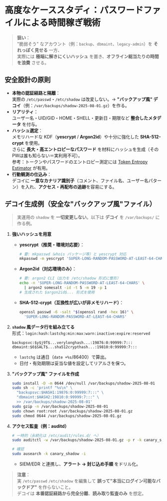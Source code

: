 # 高度なケーススタディ：パスワードファイルによる時間稼ぎ戦術

> **狙い**：  
> "脆弱そう" なアカウント（例：`backup`、`dbmaint`、`legacy-admin`）を **それっぽく見せる** 一方、  
> 実際には **極端に解きにくいハッシュ** を置き、**オフライン総当たりの時間を浪費** させる。

## 安全設計の原則
- **本物の認証経路と隔離**：  
  実際の `/etc/passwd`・`/etc/shadow` は改変しない。→ **"バックアップ風" デコイ**（例：`/var/backups/shadow-2025-08-01.gz`）を作る。
- **リアリティ**：  
  ユーザー名・UID/GID・HOME・SHELL・更新日・期限など **整合したメタデータ** を付与。
- **ハッシュ選定**：  
  メモリハードな KDF（**yescrypt** / **Argon2id**）や十分に強化した **SHA-512-crypt** を使用。  
  さらに **長大・高エントロピーなパスワード** を材料にハッシュを生成（そのPWは誰も知らない＝実利用不可）。  
  参考：トークンやパスワードのエントロピー測定には [Token Entropy Estimator](https://ipusiron.github.io/token-entropy-estimator/) が有用。
- **行動観測の仕込み**：  
  デコイに **一意なカナリア識別子**（コメント、ファイル名、ユーザー名パターン）を入れ、**アクセス・再配布の追跡**を容易にする。

## デコイ生成例（安全な"バックアップ風"ファイル）
> 実運用の `shadow` を **一切変更しない**。以下は **デコイ** を `/var/backups/` に作る例。

1. **強いハッシュを用意**  
   - **yescrypt（推奨・環境対応要）**：
     ```bash
     # 要: mkpasswd（whois パッケージ等）と yescrypt 対応
     mkpasswd -m yescrypt 'SUPER-LONG-RANDOM-PASSWORD-AT-LEAST-64-CHARS'
     ```
   - **Argon2id（対応環境のみ）**：
     ```bash
     # 要: argon2 CLI（出力を /etc/shadow 形式に整形）
     echo -n 'SUPER-LONG-RANDOM-PASSWORD-AT-LEAST-64-CHARS' \
       | argon2 somesalt -id -t 5 -m 19 -p 1
     # 生成された $argon2id$... 形式を使用
     ```
   - **SHA-512-crypt（互換性が広いが非メモリハード）**：
     ```bash
     openssl passwd -6 -salt "$(openssl rand -hex 16)" \
       'SUPER-LONG-RANDOM-PASSWORD-AT-LEAST-64-CHARS'
     ```

2. **`shadow` 風データ行を組み立てる**  
   形式：`login:hash:lastchg:min:max:warn:inactive:expire:reserved`
   ```text
   backupsvc:$y$j9T$...verylonghash...:19876:0:99999:7:::
   dbmaint:$6$SALT$...sha512crypthash...:19810:0:99999:7:::
   ```
   - `lastchg` は通日（`date +%s`/86400）で算出。  
   - 日付・有効期限は妥当な値を設定してリアルさを保つ。

3. **"バックアップ風" ファイルを作成**
   ```bash
   sudo install -D -m 0644 /dev/null /var/backups/shadow-2025-08-01
   sudo sh -c 'printf "%s\n" \
     "backupsvc:$HASH1:19876:0:99999:7:::" \
     "dbmaint:$HASH2:19810:0:99999:7:::" \
     >> /var/backups/shadow-2025-08-01'
   sudo gzip -n /var/backups/shadow-2025-08-01
   sudo chown root:root /var/backups/shadow-2025-08-01.gz
   sudo chmod 0644 /var/backups/shadow-2025-08-01.gz
   ```

4. **アクセス監査（例：auditd）**  
   ```bash
   # 一時的（永続化は /etc/audit/rules.d/ へ）
   sudo auditctl -w /var/backups/shadow-2025-08-01.gz -p r -k canary_shadow

   # 確認
   sudo ausearch -k canary_shadow -i
   ```
   - SIEM/EDR と連携し、**アラート → 封じ込め手順** をドリル化。

> **注意**：  
> 実 `/etc/passwd` `/etc/shadow` を編集して **誤って"本当にログイン可能なバックドア"** を作らないこと。  
> デコイは **本番認証経路から完全分離**、**読み取り監査のみ** を想定。